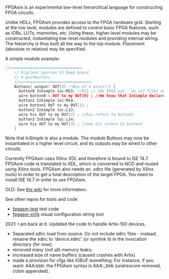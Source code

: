 FPGAsm is an experimental low-level hierarchical language for constructing FPGA circuits.  

Unlike HDLs, FPGAsm provides access to the FPGA hardware grid.  Starting at the low level, modules are defined to control basic FPGA features, such as IOBs, LUTs, memories, etc.  Using these, higher-level modules may be constructed, instantiating low-level modules and providing internal wiring.  The hierarchy is thus built all the way to the top module.  Placement (absolute or relative) may be specified.

A simple module example:
```c++
//================================    
	// Digilent Spartan S3 Demo board
	// 4 pushbuttons
	//================================
	Buttons( output( OUT[4] /*Bus of 4 wires*/) {
	  button0 InSimple loc:M13; //M13 is the FPGA pin - no ucf files needed.
	  wire button0's OUT to my OUT[0] ; //We know that InSimple declares an OUT pin
	  button1 InSimple loc:M14;
	  wire button1 OUT to my OUT[1] ;
	  button2 InSimple loc:L13;
	  wire his OUT to my OUT[2] ; //his refers to button2
	  button3 InSimple loc:L14;
	  wire his OUT to my OUT[3] ; //now his refers to button3
	}
```
Note that InSimple is also a module.  The module Buttons may now be instantiated in a higher level circuit, and its outputs may be wired to other circuits.

Currently FPGAsm uses Xilinx XDL and therefore is bound to ISE 14.7.  FPGAsm code is translated to XDL, which is converted to NCD and routed using Xilinx tools.  FPGAsm also needs an .xdlrc file (generated by Xilinx tools) in order to get a total description of the target FPGA.  You need to install ISE 14.7 in order to use FPGAsm.


OLD:
See [the wiki](https://github.com/stacksmith/fpgasm/wiki) for more information.

See other repos for tools and code
* [fpgasm-test](https://github.com/stacksmith/fpgasm-test)  test code
* [fpgasm-xcfg](https://github.com/stacksmith/fpgasm-xcfg)  visual configuration string tool

2021: I am back at it.  Updated the code to handle Artix-100 devices.
* Separated xdlrc load from source.  Do not include xdlrc files - instead, rename the
  xdlrc to 'device.xdlrc' (or symlink it) in the invocation directory (for now).
* removed many (not all) memory leaks;
* increased size of name buffers (caused crashes with Artix)
* made a provision for cfgs like IOBUF:something:  For instance, if you want:
  AAA:bbb:   the FPGAsm syntax is AAA:_bbb (undrescore removed, colon appended).
  
